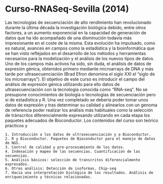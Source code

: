 # Curso-RNASeq-Sevilla (2014)

Las tecnologías de secuenciación de alto rendimiento han revolucionado durante la última década la investigación biológica debido, entre otros factores, a un aumento exponencial en la capacidad de generación de datos que ha ido acompañado de una disminución todavía más impresionante en el coste de la misma. Esta evolución ha impulsado, como es natural, avances en campos como la estadística y la bioinformática que se han visto reflejados en el desarrollo de los métodos y herramientas necesarios para la modelización y el análisis de los nuevos tipos de datos.
Uno de los campos más activos ha sido, sin duda, el análisis de datos de expresión génica, obtenidos primero mediante microarrays de DNA y más tarde por ultrasecuenciación (Brad Efron denomina el siglo XXI el “siglo de los microarrays”).
El objetivo de este curso es introducir el campo del análisis de expresión génica utilizando para ello datos de ultrasecuenciación con la tecnología conocida como “RNA-seq”. No se presupone conocimientos de biología o tecnologías de secuenciación pero si de estadística y R. Una vez completado se debería poder tomar unos datos de expresión y tras determinar su calidad y alinearlos con un genoma de referencia poder realizar los análisis más habituales como la selección de tránscritos diferencialmente expresando utilizando en cada etapa los paquetes adecuados de Bioconductor.
Los contenidos del curso son teórico prácticos y 

    1. Introducción a los datos de ultrasecuenciación y a Bioconductor. 
    2. R y Bioconductor. Paquetes de Bioconductor para el manejo de datos de NGS.
    3. Control de calidad y pre-procesamiento de los datos. 
    4. Indexación y mapeo de las secuencias. Cuantificación de las secuencias.
    5. Análisis básicos: selección de transcritos diferencialmente expresados. 
    6. Otros análisis: Detección de isoformas. Chip-seq
    7. Hacia una interpretación biológica de los resultados. Análisis de enriquecimiento y técnicas relacionadas.
